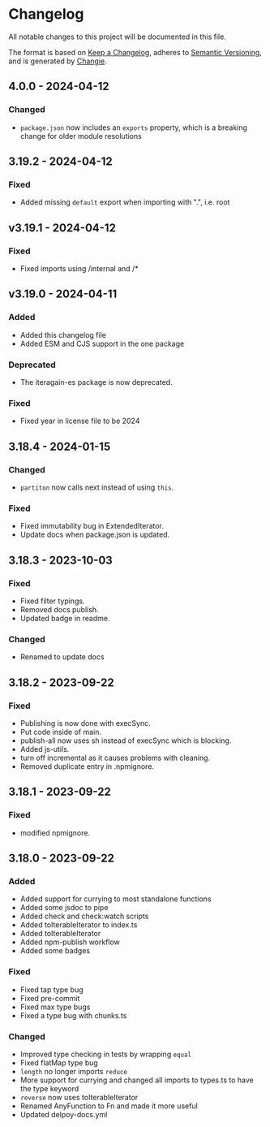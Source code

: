 # Changelog

All notable changes to this project will be documented in this file.

The format is based on [Keep a Changelog](https://keepachangelog.com/en/1.1.0/),
adheres to [Semantic Versioning](https://semver.org/spec/v2.0.0.html),
and is generated by [Changie](https://github.com/miniscruff/changie).

## 4.0.0 - 2024-04-12

### Changed

- `package.json` now includes an `exports` property, which is a breaking change for older module resolutions

## 3.19.2 - 2024-04-12

### Fixed

- Added missing `default` export when importing with ".", i.e. root

## v3.19.1 - 2024-04-12

### Fixed

- Fixed imports using /internal and /\*

## v3.19.0 - 2024-04-11

### Added

- Added this changelog file
- Added ESM and CJS support in the one package

### Deprecated

- The iteragain-es package is now deprecated.

### Fixed

- Fixed year in license file to be 2024

## 3.18.4 - 2024-01-15

### Changed

- `partiton` now calls next instead of using `this`.

### Fixed

- Fixed immutability bug in ExtendedIterator.
- Update docs when package.json is updated.

## 3.18.3 - 2023-10-03

### Fixed

- Fixed filter typings.
- Removed docs publish.
- Updated badge in readme.

### Changed

- Renamed to update docs

## 3.18.2 - 2023-09-22

### Fixed

- Publishing is now done with execSync.
- Put code inside of main.
- publish-all now uses sh instead of execSync which is blocking.
- Added js-utils.
- turn off incremental as it causes problems with cleaning.
- Removed duplicate entry in .npmignore.

## 3.18.1 - 2023-09-22

### Fixed

- modified npmignore.

## 3.18.0 - 2023-09-22

### Added

- Added support for currying to most standalone functions
- Added some jsdoc to pipe
- Added check and check:watch scripts
- Added toIterableIterator to index.ts
- Added toIterableIterator
- Added npm-publish workflow
- Added some badges

### Fixed

- Fixed tap type bug
- Fixed pre-commit
- Fixed max type bugs
- Fixed a type bug with chunks.ts

### Changed

- Improved type checking in tests by wrapping `equal`
- Fixed flatMap type bug
- `length` no longer imports `reduce`
- More support for currying and changed all imports to types.ts to have the type keyword
- `reverse` now uses toIterableIterator
- Renamed AnyFunction to Fn and made it more useful
- Updated delpoy-docs.yml

